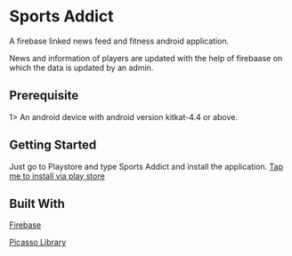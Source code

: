 # Sports Addict
A firebase linked news feed and fitness android application.


News and information of players are updated with the help of firebaase on which the data is updated by an admin.
## Prerequisite
1> An android device with android version kitkat-4.4 or above.
## Getting Started
Just go to Playstore and type Sports Addict and install the application.
[Tap me to install via play store](https://play.google.com/store/apps/details?id=sport.mnapps.com.sample1)


## Built With 
[Firebase](https://firebase.google.com/)

[Picasso Library](http://square.github.io/picasso/)

